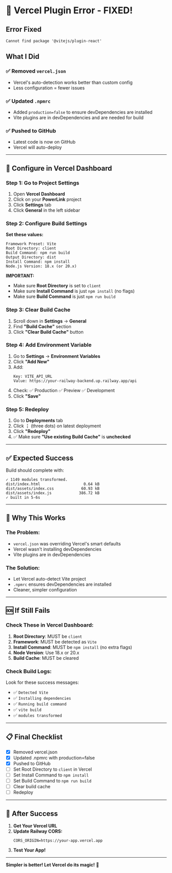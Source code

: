 # 🔧 Vercel Plugin Error - FIXED!

## Error Fixed
```
Cannot find package '@vitejs/plugin-react'
```

## What I Did

### ✅ Removed `vercel.json`
- Vercel's auto-detection works better than custom config
- Less configuration = fewer issues

### ✅ Updated `.npmrc`
- Added `production=false` to ensure devDependencies are installed
- Vite plugins are in devDependencies and are needed for build

### ✅ Pushed to GitHub
- Latest code is now on GitHub
- Vercel will auto-deploy

---

## 🚀 Configure in Vercel Dashboard

### Step 1: Go to Project Settings

1. Open **Vercel Dashboard**
2. Click on your **PowerLink** project
3. Click **Settings** tab
4. Click **General** in the left sidebar

### Step 2: Configure Build Settings

**Set these values:**

```
Framework Preset: Vite
Root Directory: client
Build Command: npm run build
Output Directory: dist
Install Command: npm install
Node.js Version: 18.x (or 20.x)
```

**IMPORTANT:**
- Make sure **Root Directory** is set to `client`
- Make sure **Install Command** is just `npm install` (no flags)
- Make sure **Build Command** is just `npm run build`

### Step 3: Clear Build Cache

1. Scroll down in **Settings** → **General**
2. Find **"Build Cache"** section
3. Click **"Clear Build Cache"** button

### Step 4: Add Environment Variable

1. Go to **Settings** → **Environment Variables**
2. Click **"Add New"**
3. Add:
   ```
   Key: VITE_API_URL
   Value: https://your-railway-backend.up.railway.app/api
   ```
4. Check: ✅ Production ✅ Preview ✅ Development
5. Click **"Save"**

### Step 5: Redeploy

1. Go to **Deployments** tab
2. Click **⋮** (three dots) on latest deployment
3. Click **"Redeploy"**
4. ✅ Make sure **"Use existing Build Cache"** is **unchecked**

---

## ✅ Expected Success

Build should complete with:
```
✓ 1149 modules transformed.
dist/index.html                   0.64 kB
dist/assets/index.css            60.93 kB
dist/assets/index.js            386.72 kB
✓ built in 5-6s
```

---

## 🎯 Why This Works

### The Problem:
- `vercel.json` was overriding Vercel's smart defaults
- Vercel wasn't installing devDependencies
- Vite plugins are in devDependencies

### The Solution:
- Let Vercel auto-detect Vite project
- `.npmrc` ensures devDependencies are installed
- Cleaner, simpler configuration

---

## 🆘 If Still Fails

### Check These in Vercel Dashboard:

1. **Root Directory**: MUST be `client`
2. **Framework**: MUST be detected as `Vite`
3. **Install Command**: MUST be `npm install` (no extra flags)
4. **Node Version**: Use 18.x or 20.x
5. **Build Cache**: MUST be cleared

### Check Build Logs:

Look for these success messages:
- ✅ `Detected Vite`
- ✅ `Installing dependencies`
- ✅ `Running build command`
- ✅ `vite build`
- ✅ `modules transformed`

---

## 📋 Final Checklist

- [x] Removed vercel.json
- [x] Updated .npmrc with production=false
- [x] Pushed to GitHub
- [ ] Set Root Directory to `client` in Vercel
- [ ] Set Install Command to `npm install`
- [ ] Set Build Command to `npm run build`
- [ ] Clear build cache
- [ ] Redeploy

---

## 🎊 After Success

1. **Get Your Vercel URL**
2. **Update Railway CORS:**
   ```
   CORS_ORIGIN=https://your-app.vercel.app
   ```
3. **Test Your App!**

---

**Simpler is better! Let Vercel do its magic!** 🚀
